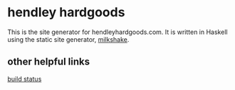 hendley hardgoods
=================
This is the site generator for hendleyhardgoods.com. It is written in Haskell
using the static site generator, [milkshake](https://github.com/schell/milkshake).

other helpful links
-------------------
[build status](https://travis-ci.org/schell/hendleyhardgoods)
